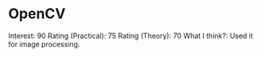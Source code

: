 # OpenCV

Interest: 90
Rating (Practical): 75
Rating (Theory): 70
What I think?: Used it for image processing.